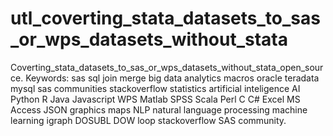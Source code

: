 # utl_coverting_stata_datasets_to_sas_or_wps_datasets_without_stata
Coverting_stata_datasets_to_sas_or_wps_datasets_without_stata_open_source.  Keywords: sas sql join merge big data analytics macros oracle teradata mysql sas communities stackoverflow statistics artificial inteligence AI Python R Java Javascript WPS Matlab SPSS Scala Perl C C# Excel MS Access JSON graphics maps NLP natural language processing machine learning igraph DOSUBL DOW loop stackoverflow SAS community.
